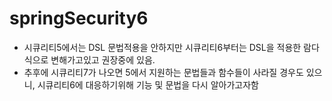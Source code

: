 # springSecurity6

- 시큐리티5에서는 DSL 문법적용을 안하지만 시큐리티6부터는 DSL을 적용한 람다식으로 변해가고있고 권장중에 있음.
- 추후에 시큐리티7가 나오면 5에서 지원하는 문법들과 함수들이 사라질 경우도 있으니, 시큐리티6에 대응하기위해 기능 및 문법을 다시 알아가고자함